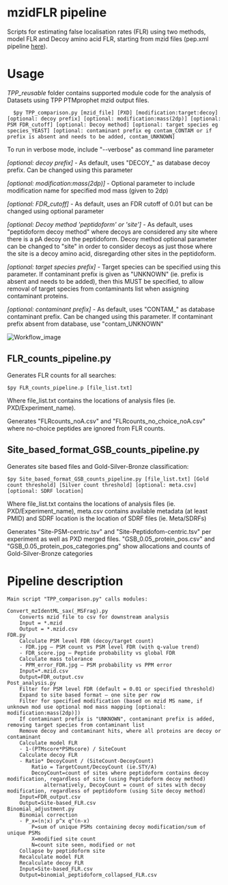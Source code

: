 # mzidFLR pipeline
 
Scripts for estimating false localisation rates (FLR) using two methods, model FLR and Decoy amino acid FLR, starting from mzid files (pep.xml pipeline [here](https://github.com/PGB-LIV/PhosphoFLR)). 

# Usage


*TPP_reusable* folder contains supported module code for the analysis of Datasets using TPP PTMprophet mzid output files.

      $py TPP_comparison.py [mzid_file] [PXD] [modification:target:decoy] [optional: decoy prefix] [optional: modification:mass(2dp)] [optional: PSM FDR_cutoff] [optional: Decoy method] [optional: target species eg species_YEAST] [optional: contaminant prefix eg contam_CONTAM or if prefix is absent and needs to be added, contam_UNKNOWN]


To run in verbose mode, include "--verbose" as command line parameter

*[optional: decoy prefix]* -
As default, uses "DECOY_" as database decoy prefix. Can be changed using this parameter

*[optional: modification:mass(2dp)]* - 
Optional parameter to include modification name for specified mod mass (given to 2dp)

*[optional: FDR_cutoff]* - 
As default, uses an FDR cutoff of 0.01 but can be changed using optional parameter

*[optional: Decoy method 'peptidoform' or 'site']* -
As default, uses "peptidoform decoy method" where decoys are considered any site where there is a pA decoy on the peptidoform. Decoy method optional parameter can be changed to "site" in order to consider decoys as just those where the site is a decoy amino acid, disregarding other sites in the peptidoform. 

*[optional: target species prefix]* -
Target species can be specified using this parameter. If contaminant prefix is given as "UNKNOWN" (ie. prefix is absent and needs to be added), then this MUST be specified, to allow removal of target species from contaminants list when assigning contaminant proteins. 

*[optional: contaminant prefix]* -
As default, uses "CONTAM_" as database contaminant prefix. Can be changed using this parameter. 
If contaminant prefix absent from database, use "contam_UNKNOWN"


![Workflow_image](https://user-images.githubusercontent.com/57440286/205335117-e3eea3e7-371c-4736-9d7a-2baf0f10996f.jpg)


## FLR_counts_pipeline.py
Generates FLR counts for all searches:

	$py FLR_counts_pipeline.p [file_list.txt]
 
Where file_list.txt contains the locations of analysis files (ie. PXD/Experiment_name).

Generates "FLRcounts_noA.csv" and "FLRcounts_no_choice_noA.csv" where no-choice peptides are ignored from FLR counts.


## Site_based_format_GSB_counts_pipeline.py

Generates site based files and Gold-Silver-Bronze classification:

	$py Site_based_format_GSB_counts_pipeline.py [file_list.txt] [Gold count threshold] [Silver count threshold] [optional: meta.csv] [optional: SDRF location]

Where file_list.txt contains the locations of analysis files (ie. PXD/Experiment_name), meta.csv contains available metadata (at least PMID) and SDRF location is the location of SDRF files (ie. Meta/SDRFs)

Generates "Site-PSM-centric.tsv" and "Site-Peptidofom-centric.tsv" per experiment as well as PXD merged files.
	"GSB_0.05_protein_pos.csv" and "GSB_0.05_protein_pos_categories.png" show allocations and counts of Gold-Silver-Bronze categories




# Pipeline description

	Main script "TPP_comparison.py" calls modules:

	Convert_mzIdentML_sax(_MSFrag).py
		Converts mzid file to csv for downstream analysis
		Input = *.mzid
		Output = *.mzid.csv
	FDR.py
		Calculate PSM level FDR (decoy/target count)
		- FDR.jpg – PSM count vs PSM level FDR (with q-value trend)
		- FDR_score.jpg – Peptide probability vs global FDR
		Calculate mass tolerance
		- PPM_error_FDR.jpg – PSM probability vs PPM error
		Input=*.mzid.csv
		Output=FDR_output.csv
	Post_analysis.py
		Filter for PSM level FDR (default = 0.01 or specified threshold)
		Expand to site based format – one site per row
		Filter for specified modification (based on mzid MS name, if unknown mod use optional mod mass mapping [optional: modification:mass(2dp)])
  		If contaminant prefix is "UNKNOWN", contaminant prefix is added, removing target species from contaminant list
		Remove decoy and contaminant hits, where all proteins are decoy or contaminant
		Calculate model FLR
		- 1-(PTMscore*PSMscore) / SiteCount
		Calculate decoy FLR
		- Ratio* DecoyCount / (SiteCount-DecoyCount)
			Ratio = TargetCount/DecoyCount (ie.STY/A) 
			DecoyCount=count of sites where peptidoform contains decoy modification, regardless of site (using Peptidoform decoy method)
   				alternatively, DecoyCount = count of sites with decoy modification, regardless of peptidoform (using Site decoy method)
		Input=FDR_output.csv
		Output=Site-based_FLR.csv
	Binomial_adjustment.py
		Binomial correction 
		- P_x=(n¦x) p^x q^(n-x)
			P=sum of unique PSMs containing decoy modification/sum of unique PSMs
			X=modified site count
			N=count site seen, modified or not
		Collapse by peptidoform site
		Recalculate model FLR 
		Recalculate decoy FLR
		Input=Site-based_FLR.csv
		Output=binomial_peptidoform_collapsed_FLR.csv


